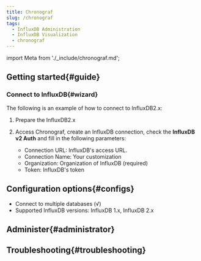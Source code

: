 ```yaml
---
title: Chronograf
slug: /chronograf
tags:
  - InfluxDB Administration
  - InfluxDB Visualization
  - chronograf 
---
```


import Meta from './_include/chronograf.md';

<Meta name="meta" />

## Getting started{#guide}

### Connect to InfluxDB{#wizard}

The following is an example of how to connect to InfluxDB2.x:

1. Prepare the InfluxDB2.x 

2. Access Chronograf, create an InfluxDB connection, check the **InfluxDB v2 Auth** and fill in the following parameters:
   
   - Connection URL: InfluxDB's access URL.
   - Connection Name: Your customization
   - Organization: Organization of InfluxDB (required)
   - Token: InfluxDB's token

## Configuration options{#configs}

- Connect to multiple databases (√)
- Supported InfluxDB versions: InfluxDB 1.x, InfluxDB 2.x

## Administer{#administrator}

## Troubleshooting{#troubleshooting}
